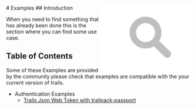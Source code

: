 <img width="250px" align="right" src="../assets/img/examples/search-icon-light-grey.svg">
# Examples
## Introduction

When you need to find something that has already been done this is the section where you can find some use case.

## Table of Contents

Some of these Examples are provided by the community please check that examples are compatible with the your current version of trails.


* Authentication Examples
  * [Trails Json Web Token with trailpack-passport](https://github.com/FriendsOfTrails/trails-jwt-auth-example)
